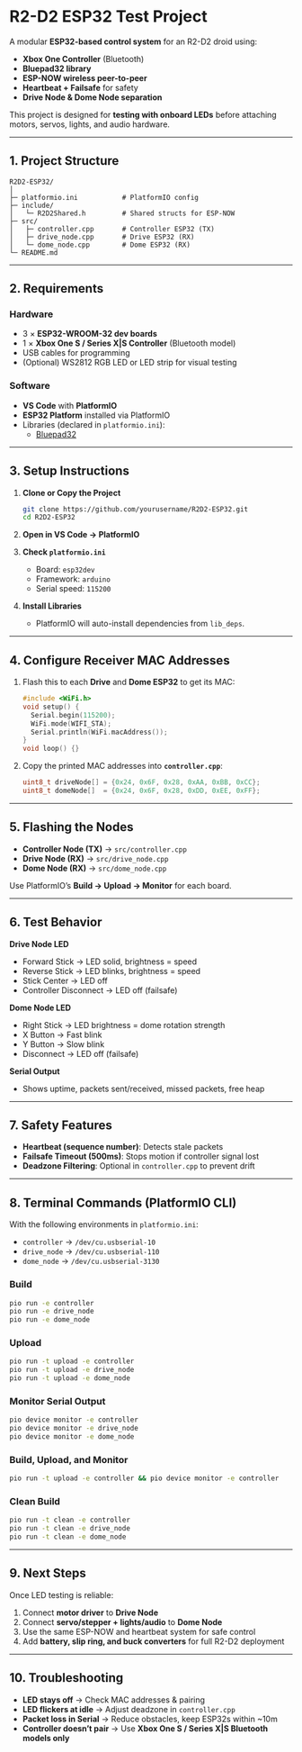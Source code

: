 # **R2-D2 ESP32 Test Project**

A modular **ESP32-based control system** for an R2-D2 droid using:  
- **Xbox One Controller** (Bluetooth)  
- **Bluepad32 library**  
- **ESP-NOW wireless peer-to-peer**  
- **Heartbeat + Failsafe** for safety  
- **Drive Node & Dome Node separation**

This project is designed for **testing with onboard LEDs** before attaching motors, servos, lights, and audio hardware.

---

## **1. Project Structure**

```
R2D2-ESP32/
│
├─ platformio.ini           # PlatformIO config
├─ include/
│   └─ R2D2Shared.h         # Shared structs for ESP-NOW
├─ src/
│   ├─ controller.cpp       # Controller ESP32 (TX)
│   ├─ drive_node.cpp       # Drive ESP32 (RX)
│   └─ dome_node.cpp        # Dome ESP32 (RX)
└─ README.md
```

---

## **2. Requirements**

### **Hardware**
- 3 × **ESP32-WROOM-32 dev boards**
- 1 × **Xbox One S / Series X|S Controller** (Bluetooth model)
- USB cables for programming
- (Optional) WS2812 RGB LED or LED strip for visual testing

### **Software**
- **VS Code** with **PlatformIO**
- **ESP32 Platform** installed via PlatformIO
- Libraries (declared in `platformio.ini`):
  - [Bluepad32](https://github.com/ricardoquesada/bluepad32)

---

## **3. Setup Instructions**

1. **Clone or Copy the Project**
   ```bash
   git clone https://github.com/yourusername/R2D2-ESP32.git
   cd R2D2-ESP32
   ```

2. **Open in VS Code → PlatformIO**

3. **Check `platformio.ini`**
   - Board: `esp32dev`
   - Framework: `arduino`
   - Serial speed: `115200`

4. **Install Libraries**
   - PlatformIO will auto-install dependencies from `lib_deps`.

---

## **4. Configure Receiver MAC Addresses**

1. Flash this to each **Drive** and **Dome ESP32** to get its MAC:

   ```cpp
   #include <WiFi.h>
   void setup() {
     Serial.begin(115200);
     WiFi.mode(WIFI_STA);
     Serial.println(WiFi.macAddress());
   }
   void loop() {}
   ```

2. Copy the printed MAC addresses into **`controller.cpp`**:

   ```cpp
   uint8_t driveNode[] = {0x24, 0x6F, 0x28, 0xAA, 0xBB, 0xCC};
   uint8_t domeNode[]  = {0x24, 0x6F, 0x28, 0xDD, 0xEE, 0xFF};
   ```

---

## **5. Flashing the Nodes**

- **Controller Node (TX)** → `src/controller.cpp`  
- **Drive Node (RX)** → `src/drive_node.cpp`  
- **Dome Node (RX)** → `src/dome_node.cpp`  

Use PlatformIO’s **Build → Upload → Monitor** for each board.

---

## **6. Test Behavior**

**Drive Node LED**  
- Forward Stick → LED solid, brightness = speed  
- Reverse Stick → LED blinks, brightness = speed  
- Stick Center → LED off  
- Controller Disconnect → LED off (failsafe)

**Dome Node LED**  
- Right Stick → LED brightness = dome rotation strength  
- X Button → Fast blink  
- Y Button → Slow blink  
- Disconnect → LED off (failsafe)

**Serial Output**  
- Shows uptime, packets sent/received, missed packets, free heap

---

## **7. Safety Features**

- **Heartbeat (sequence number)**: Detects stale packets  
- **Failsafe Timeout (500ms)**: Stops motion if controller signal lost  
- **Deadzone Filtering**: Optional in `controller.cpp` to prevent drift

---

## **8. Terminal Commands (PlatformIO CLI)**

With the following environments in `platformio.ini`:

- `controller` → `/dev/cu.usbserial-10`  
- `drive_node` → `/dev/cu.usbserial-110`  
- `dome_node` → `/dev/cu.usbserial-3130`  

### **Build**
```bash
pio run -e controller
pio run -e drive_node
pio run -e dome_node
```

### **Upload**
```bash
pio run -t upload -e controller
pio run -t upload -e drive_node
pio run -t upload -e dome_node
```

### **Monitor Serial Output**
```bash
pio device monitor -e controller
pio device monitor -e drive_node
pio device monitor -e dome_node
```

### **Build, Upload, and Monitor**
```bash
pio run -t upload -e controller && pio device monitor -e controller
```

### **Clean Build**
```bash
pio run -t clean -e controller
pio run -t clean -e drive_node
pio run -t clean -e dome_node
```

---

## **9. Next Steps**

Once LED testing is reliable:

1. Connect **motor driver** to **Drive Node**  
2. Connect **servo/stepper + lights/audio** to **Dome Node**  
3. Use the same ESP-NOW and heartbeat system for safe control  
4. Add **battery, slip ring, and buck converters** for full R2-D2 deployment

---

## **10. Troubleshooting**

- **LED stays off** → Check MAC addresses & pairing  
- **LED flickers at idle** → Adjust deadzone in `controller.cpp`  
- **Packet loss in Serial** → Reduce obstacles, keep ESP32s within ~10m  
- **Controller doesn’t pair** → Use **Xbox One S / Series X|S Bluetooth models only**  
